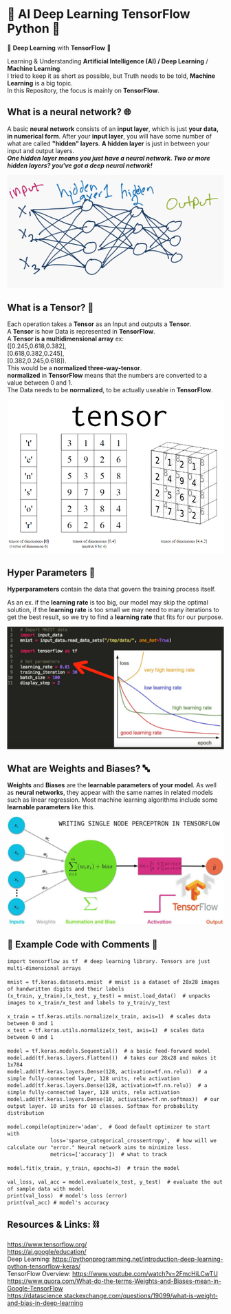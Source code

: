 # 🐍 AI Deep Learning TensorFlow Python 🐍
🐍 **Deep Learning** with **TensorFlow** 🐍

Learning & Understanding **Artificial Intelligence (AI) / Deep Learning** / **Machine Learning**.</br>
I tried to keep it as short as possible, but Truth needs to be told, **Machine Learning** is a big topic. </br>
In this Repository, the focus is mainly on **TensorFlow**.

## What is a neural network? 🌐

A basic **neural network** consists of an **input layer**, which is just **your data, in numerical form**. After your **input layer**, you will have some number of what are called **"hidden" layers**. **A hidden layer** is just in between your input and output layers.</br> ***One hidden layer means you just have a neural network. Two or more hidden layers? you've got a deep neural network!***

![neural network](Images/artificial-neural-network-model.png)

## What is a Tensor? 🔢

Each operation takes a **Tensor** as an Input and outputs a **Tensor**.</br>
A **Tensor** is how Data is represented in **TensorFlow**.</br>
A **Tensor is a multidimensional array** ex: </br>
([0.245,0.618,0.382], </br>[0.618,0.382,0.245], </br>[0.382,0.245,0.618]). </br>
This would be a **normalized three-way-tensor**.</br>
**normalized** in **TensorFlow** means that the numbers are converted to a value between 0 and 1.</br> The Data needs to be **normalized**, to be actually useable in **TensorFlow**.

![neural network](Images/tensor.png)

## Hyper Parameters 🔡

**Hyperparameters** contain the data that govern the training process itself. </br>

As an ex. if the **learning rate** is too big, our model may skip the optimal solution, if the **learning rate** is too small we may need to many iterations to get the best result, so we try to find a **learning rate** that fits for our purpose.

![hyper parameters](Images/learning_rate.png)

## What are Weights and Biases? 🔤

**Weights** and **Biases** are the **learnable parameters of your model**. As well as **neural networks**, they appear with the same names in related models such as linear regression. Most machine learning algorithms include some **learnable parameters** like this.

![explained picture machine learning](Images/Overview_Explained_Example.png)

## 📝 Example Code with Comments 📝
```
import tensorflow as tf  # deep learning library. Tensors are just multi-dimensional arrays

mnist = tf.keras.datasets.mnist  # mnist is a dataset of 28x28 images of handwritten digits and their labels
(x_train, y_train),(x_test, y_test) = mnist.load_data()  # unpacks images to x_train/x_test and labels to y_train/y_test

x_train = tf.keras.utils.normalize(x_train, axis=1)  # scales data between 0 and 1
x_test = tf.keras.utils.normalize(x_test, axis=1)  # scales data between 0 and 1

model = tf.keras.models.Sequential()  # a basic feed-forward model
model.add(tf.keras.layers.Flatten())  # takes our 28x28 and makes it 1x784
model.add(tf.keras.layers.Dense(128, activation=tf.nn.relu))  # a simple fully-connected layer, 128 units, relu activation
model.add(tf.keras.layers.Dense(128, activation=tf.nn.relu))  # a simple fully-connected layer, 128 units, relu activation
model.add(tf.keras.layers.Dense(10, activation=tf.nn.softmax))  # our output layer. 10 units for 10 classes. Softmax for probability distribution

model.compile(optimizer='adam',  # Good default optimizer to start with
              loss='sparse_categorical_crossentropy',  # how will we calculate our "error." Neural network aims to minimize loss.
              metrics=['accuracy'])  # what to track

model.fit(x_train, y_train, epochs=3)  # train the model

val_loss, val_acc = model.evaluate(x_test, y_test)  # evaluate the out of sample data with model
print(val_loss)  # model's loss (error)
print(val_acc) # model's accuracy
```
## Resources & Links: ⛓
https://www.tensorflow.org/ </br>
https://ai.google/education/ </br>
Deep Learning: https://pythonprogramming.net/introduction-deep-learning-python-tensorflow-keras/ </br>
TensorFlow Overview: https://www.youtube.com/watch?v=2FmcHiLCwTU </br>
https://www.quora.com/What-do-the-terms-Weights-and-Biases-mean-in-Google-TensorFlow </br>
https://datascience.stackexchange.com/questions/19099/what-is-weight-and-bias-in-deep-learning
